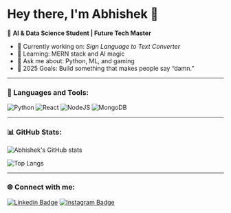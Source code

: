 # Hey there, I'm Abhishek 👋  

🚀 **AI & Data Science Student | Future Tech Master**

- 🔭 Currently working on: *Sign Language to Text Converter*  
- 🌱 Learning: MERN stack and AI magic  
- 💬 Ask me about: Python, ML, and gaming  
- 🎯 2025 Goals: Build something that makes people say “damn.”  

---

### 🧠 Languages and Tools:
![Python](https://img.shields.io/badge/Python-3776AB?style=for-the-badge&logo=python&logoColor=white)
![React](https://img.shields.io/badge/React-20232A?style=for-the-badge&logo=react&logoColor=61DAFB)
![NodeJS](https://img.shields.io/badge/Node.js-43853D?style=for-the-badge&logo=node.js&logoColor=white)
![MongoDB](https://img.shields.io/badge/MongoDB-4EA94B?style=for-the-badge&logo=mongodb&logoColor=white)

---

### 📊 GitHub Stats:
![Abhishek's GitHub stats](https://github-readme-stats.vercel.app/api?username=Abhishek123&show_icons=true&theme=radical)

![Top Langs](https://github-readme-stats.vercel.app/api/top-langs/?username=Abhishek123&layout=compact&theme=radical)

---

### 🌐 Connect with me:
[![Linkedin Badge](https://img.shields.io/badge/-Abhishek-blue?style=flat-square&logo=Linkedin&logoColor=white&link=https://linkedin.com/in/yourprofile)](https://linkedin.com/in/yourprofile)
[![Instagram Badge](https://img.shields.io/badge/-@abhishek-purple?style=flat-square&logo=instagram&logoColor=white&link=https://instagram.com/yourprofile)](https://instagram.com/yourprofile)
